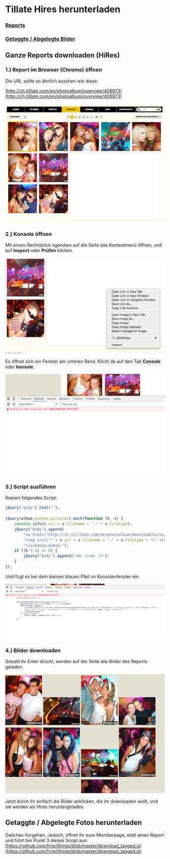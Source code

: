 # Tillate Hires herunterladen

### [Reports](#ganze-reports-downloaden-hires)

### [Getaggte / Abgelegte Bilder](#getaggte--abgelegte-fotos-herunterladen)

## Ganze Reports downloaden (HiRes)

### 1.) Report im Browser (Chrome) öffnen

Die URL sollte so ähnlich ausshen wie diese: 

[http://ch.tilllate.com/en/photoalbum/overview/406973](http://ch.tilllate.com/en/photoalbum/overview/406973)

![Screenshot 1](img/1.png)

### 2.) Konsole öffnen

Mit einem Rechtsklick irgendwo auf die Seite das Kontextmenü öffnen, und auf **Inspect** oder **Prüfen** klicken.

![Screenshot 2](img/2.png)

Es öffnet sich ein Fenster am unteren Rand. Klickt da auf den Tab **Console** oder **konsole**.

![Screenshot 3](img/3.png)

### 3.) Script ausführen

Kopiert folgendes Script:

```javascript
jQuery("body").html("");

jQuery(album.photos.pictures).each(function (k, v) {
    console.info(v.url + v.filename + "." + v.filetype);
    jQuery("body").append(
        "<a href=\"http://ch.tilllate.com/de/photoalbum/download/hires/" + v.fid + "\" download=\"" + v.fid + v.gid + "." + v.filetype + "\">" +
        "<img src=\"" + v.url + v.filename + "." + v.filetype + "\" style=\"width: 200px; height: auto;\"/>" +
        "</a>&nbsp;&nbsp;");
    if ((k % 4) == 0) {
        jQuery("body").append("<br /><br />");
    }
});
```

Und fügt es bei dem kleinen blauen Pfeil im Konsolenfenster ein.

![Screenshot 4](img/4.png)

### 4.) Bilder downloaden

Sobald ihr Enter drückt, werden auf der Seite alle Bilder des Reports geladen. 

![Screenshot 4](img/5.png)

Jetzt könnt ihr einfach die Bilder anklicken, die ihr downloaden wollt, und sie werden als Hires heruntergeladen.

## Getaggte / Abgelegte Fotos herunterladen

Geliches Vorgehen. Jedoch, öffnet ihr eure Memberpage, statt einen Report und führt bei Punkt 3 dieses Script aus: [https://github.com/frne/tlhires/blob/master/download_tagged.js](https://github.com/frne/tlhires/blob/master/download_tagged.js)
